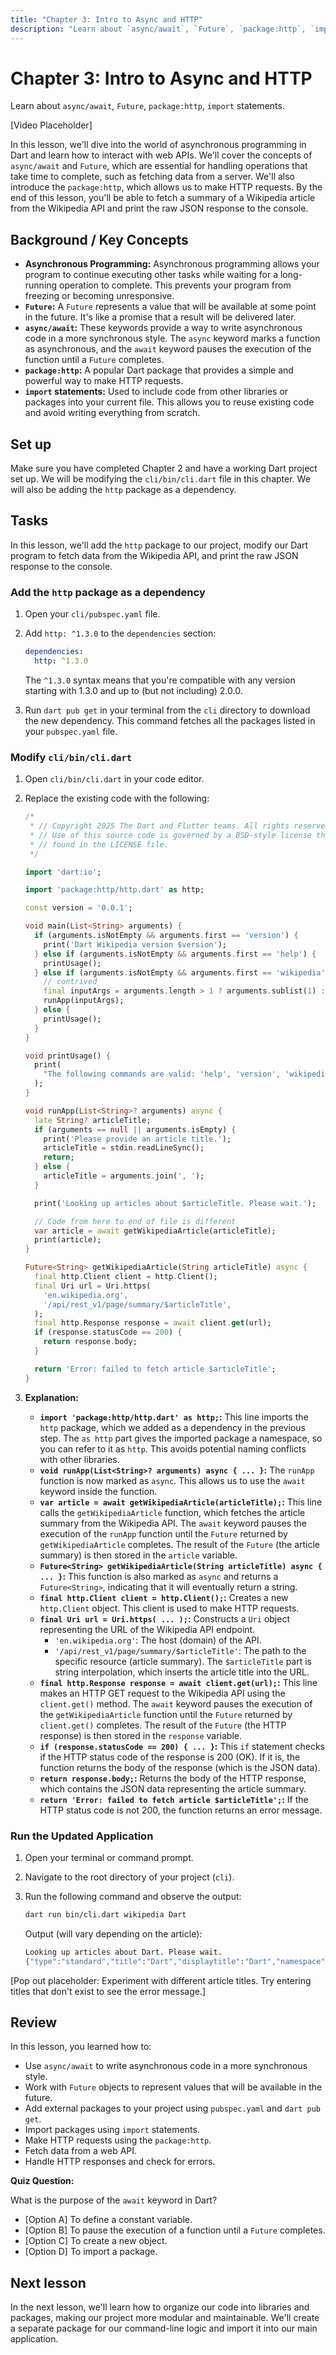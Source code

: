 ```yaml
---
title: "Chapter 3: Intro to Async and HTTP"
description: "Learn about `async/await`, `Future`, `package:http`, `import` statements."
---
```


# Chapter 3: Intro to Async and HTTP
Learn about `async/await`, `Future`, `package:http`, `import` statements.

[Video Placeholder]

In this lesson, we'll dive into the world of asynchronous programming in Dart and learn how to interact with web APIs. We'll cover the concepts of `async/await` and `Future`, which are essential for handling operations that take time to complete, such as fetching data from a server. We'll also introduce the `package:http`, which allows us to make HTTP requests. By the end of this lesson, you'll be able to fetch a summary of a Wikipedia article from the Wikipedia API and print the raw JSON response to the console.

## Background / Key Concepts
*   **Asynchronous Programming:** Asynchronous programming allows your program to continue executing other tasks while waiting for a long-running operation to complete. This prevents your program from freezing or becoming unresponsive.
*   **`Future`:** A `Future` represents a value that will be available at some point in the future. It's like a promise that a result will be delivered later.
*   **`async/await`:** These keywords provide a way to write asynchronous code in a more synchronous style. The `async` keyword marks a function as asynchronous, and the `await` keyword pauses the execution of the function until a `Future` completes.
*   **`package:http`:** A popular Dart package that provides a simple and powerful way to make HTTP requests.
*   **`import` statements:**  Used to include code from other libraries or packages into your current file. This allows you to reuse existing code and avoid writing everything from scratch.

## Set up
Make sure you have completed Chapter 2 and have a working Dart project set up. We will be modifying the `cli/bin/cli.dart` file in this chapter. We will also be adding the `http` package as a dependency.

## Tasks
In this lesson, we'll add the `http` package to our project, modify our Dart program to fetch data from the Wikipedia API, and print the raw JSON response to the console.

### Add the `http` package as a dependency

1.  Open your `cli/pubspec.yaml` file.

2.  Add `http: ^1.3.0` to the `dependencies` section:

    ```yaml
    dependencies:
      http: ^1.3.0
    ```

    The `^1.3.0` syntax means that you're compatible with any version starting with 1.3.0 and up to (but not including) 2.0.0.

3.  Run `dart pub get` in your terminal from the `cli` directory to download the new dependency. This command fetches all the packages listed in your `pubspec.yaml` file.

### Modify `cli/bin/cli.dart`

1.  Open `cli/bin/cli.dart` in your code editor.

2.  Replace the existing code with the following:

    ```dart
    /*
     * // Copyright 2025 The Dart and Flutter teams. All rights reserved.
     * // Use of this source code is governed by a BSD-style license that can be
     * // found in the LICENSE file.
     */

    import 'dart:io';

    import 'package:http/http.dart' as http;

    const version = '0.0.1';

    void main(List<String> arguments) {
      if (arguments.isNotEmpty && arguments.first == 'version') {
        print('Dart Wikipedia version $version');
      } else if (arguments.isNotEmpty && arguments.first == 'help') {
        printUsage();
      } else if (arguments.isNotEmpty && arguments.first == 'wikipedia') {
        // contrived
        final inputArgs = arguments.length > 1 ? arguments.sublist(1) : null;
        runApp(inputArgs);
      } else {
        printUsage();
      }
    }

    void printUsage() {
      print(
        "The following commands are valid: 'help', 'version', 'wikipedia <ARTICLE-TITLE>'",
      );
    }

    void runApp(List<String>? arguments) async {
      late String? articleTitle;
      if (arguments == null || arguments.isEmpty) {
        print('Please provide an article title.');
        articleTitle = stdin.readLineSync();
        return;
      } else {
        articleTitle = arguments.join(', ');
      }

      print('Looking up articles about $articleTitle. Please wait.');

      // Code from here to end of file is different
      var article = await getWikipediaArticle(articleTitle);
      print(article);
    }

    Future<String> getWikipediaArticle(String articleTitle) async {
      final http.Client client = http.Client();
      final Uri url = Uri.https(
        'en.wikipedia.org',
        '/api/rest_v1/page/summary/$articleTitle',
      );
      final http.Response response = await client.get(url);
      if (response.statusCode == 200) {
        return response.body;
      }

      return 'Error: failed to fetch article $articleTitle';
    }
    ```

3.  **Explanation:**
    *   **`import 'package:http/http.dart' as http;`:** This line imports the `http` package, which we added as a dependency in the previous step. The `as http` part gives the imported package a namespace, so you can refer to it as `http`. This avoids potential naming conflicts with other libraries.
    *   **`void runApp(List<String>? arguments) async { ... }`:** The `runApp` function is now marked as `async`. This allows us to use the `await` keyword inside the function.
    *   **`var article = await getWikipediaArticle(articleTitle);`:** This line calls the `getWikipediaArticle` function, which fetches the article summary from the Wikipedia API. The `await` keyword pauses the execution of the `runApp` function until the `Future` returned by `getWikipediaArticle` completes.  The result of the `Future` (the article summary) is then stored in the `article` variable.
    *   **`Future<String> getWikipediaArticle(String articleTitle) async { ... }`:** This function is also marked as `async` and returns a `Future<String>`, indicating that it will eventually return a string.
    *   **`final http.Client client = http.Client();`:** Creates a new `http.Client` object. This client is used to make HTTP requests.
    *   **`final Uri url = Uri.https( ... );`:**  Constructs a `Uri` object representing the URL of the Wikipedia API endpoint.
        *   `'en.wikipedia.org'`: The host (domain) of the API.
        *   `'/api/rest_v1/page/summary/$articleTitle'`: The path to the specific resource (article summary). The `$articleTitle` part is string interpolation, which inserts the article title into the URL.
    *   **`final http.Response response = await client.get(url);`:** This line makes an HTTP GET request to the Wikipedia API using the `client.get()` method. The `await` keyword pauses the execution of the `getWikipediaArticle` function until the `Future` returned by `client.get()` completes. The result of the `Future` (the HTTP response) is then stored in the `response` variable.
    *   **`if (response.statusCode == 200) { ... }`:** This `if` statement checks if the HTTP status code of the response is 200 (OK). If it is, the function returns the body of the response (which is the JSON data).
    *   **`return response.body;`:** Returns the body of the HTTP response, which contains the JSON data representing the article summary.
    *   **`return 'Error: failed to fetch article $articleTitle';`:** If the HTTP status code is not 200, the function returns an error message.

### Run the Updated Application

1.  Open your terminal or command prompt.

2.  Navigate to the root directory of your project (`cli`).

3.  Run the following command and observe the output:

    ```bash
    dart run bin/cli.dart wikipedia Dart
    ```

    Output (will vary depending on the article):

    ```bash
    Looking up articles about Dart. Please wait.
    {"type":"standard","title":"Dart","displaytitle":"Dart","namespace":{"id":0,"key":""},"wikibase_item":"Q186097","titles":{"canonical":"Dart","normalized":"Dart","display":"Dart"},"pageid":16784,"thumbnail":{"height":200,"width":320,"url":"https://upload.wikimedia.org/wikipedia/commons/thumb/7/7e/Dart-logo.png/320px-Dart-logo.png","source":"https://upload.wikimedia.org/wikipedia/commons/thumb/7/7e/Dart-logo.png/320px-Dart-logo.png"},"originalimage":{"height":600,"width":960,"url":"https://upload.wikimedia.org/wikipedia/commons/7/7e/Dart-logo.png","source":"https://upload.wikimedia.org/wikipedia/commons/7/7e/Dart-logo.png"},"lang":"en","dir":"ltr","revision":"1211298259","content_urls":{"desktop":{"page":"https://en.wikipedia.org/wiki/Dart","revisions":"https://en.wikipedia.org/wiki/Special:History/Dart","edit":"https://en.wikipedia.org/w/index.php?action=edit&title=Dart"},"mobile":{"page":"https://en.m.wikipedia.org/wiki/Dart","revisions":"https://en.m.wikipedia.org/wiki/Special:History/Dart","edit":"https://en.m.wikipedia.org/w/index.php?action=edit&title=Dart"}},"extract":"Dart is a structured web programming language developed by Google. It is used to build web, server, desktop, and mobile applications. Dart is an object-oriented, class-based, garbage-collected language with C-style syntax. It supports interfaces, mixins, abstract classes, refined generics, and type inference.","extract_html":"<p><b>Dart</b> is a structured web programming language developed by Google. It is used to build web, server, desktop, and mobile applications. Dart is an object-oriented, class-based, garbage-collected language with C-style syntax. It supports interfaces, mixins, abstract classes, refined generics, and type inference.</p>"}
    ```

[Pop out placeholder: Experiment with different article titles. Try entering titles that don't exist to see the error message.]

## Review
In this lesson, you learned how to:

*   Use `async/await` to write asynchronous code in a more synchronous style.
*   Work with `Future` objects to represent values that will be available in the future.
*   Add external packages to your project using `pubspec.yaml` and `dart pub get`.
*   Import packages using `import` statements.
*   Make HTTP requests using the `package:http`.
*   Fetch data from a web API.
*   Handle HTTP responses and check for errors.

**Quiz Question:**

What is the purpose of the `await` keyword in Dart?

*   [Option A] To define a constant variable.
*   [Option B] To pause the execution of a function until a `Future` completes.
*   [Option C] To create a new object.
*   [Option D] To import a package.

## Next lesson
In the next lesson, we'll learn how to organize our code into libraries and packages, making our project more modular and maintainable. We'll create a separate package for our command-line logic and import it into our main application.